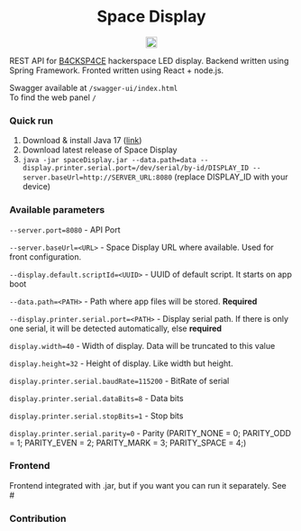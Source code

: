 
<div align="center">
<!-- Title: -->
  <h1>Space Display</h1>
<!-- Labels: -->
  <!-- First row: -->
  <a href="https://0x08.in">
    <img src="https://img.shields.io/badge/0x08.in-8A2BE2" height="20" alt="Build status">
  </a>
</div>

REST API for [B4CKSP4CE](https://0x08.in/) hackerspace LED display. Backend written using Spring Framework. Fronted written using React + node.js.

Swagger available at `/swagger-ui/index.html`\
To find the web panel `/`

### Quick run 
1. Download & install Java 17 ([link](https://www.oracle.com/java/technologies/downloads/#java17))
2. Download latest release of Space Display
3. `java -jar spaceDisplay.jar --data.path=data --display.printer.serial.port=/dev/serial/by-id/DISPLAY_ID --server.baseUrl=http://SERVER_URL:8080` (replace DISPLAY_ID with your device)


### Available parameters

`--server.port=8080` - API Port

`--server.baseUrl=<URL>` - Space Display URL where available. Used for front configuration.

`--display.default.scriptId=<UUID>` - UUID of default script. It starts on app boot 

`--data.path=<PATH>` - Path where app files will be stored. **Required**

`--display.printer.serial.port=<PATH>` - Display serial path. If there is only one serial, it will be detected automatically, else **required**

`display.width=40` - Width of display. Data will be truncated to this value

`display.height=32` - Height of display. Like width but height.

`display.printer.serial.baudRate=115200` - BitRate of serial 

`display.printer.serial.dataBits=8` - Data bits

`display.printer.serial.stopBits=1` - Stop bits 

`display.printer.serial.parity=0` - Parity (PARITY_NONE = 0; PARITY_ODD = 1; PARITY_EVEN = 2; PARITY_MARK = 3; PARITY_SPACE = 4;)

### Frontend

Frontend integrated with .jar, but if you want you can run it separately. See # 

### Contribution